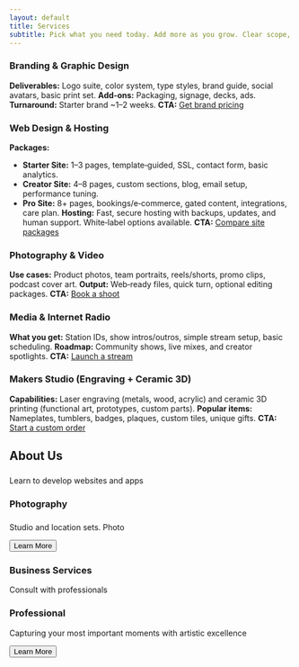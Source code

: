 ```yaml
---
layout: default
title: Services
subtitle: Pick what you need today. Add more as you grow. Clear scope, timelines, and upfront pricing.
---
```


### Branding & Graphic Design
**Deliverables:** Logo suite, color system, type styles, brand guide, social
avatars, basic print set.
**Add‑ons:** Packaging, signage, decks, ads.
**Turnaround:** Starter brand ~1–2 weeks.
**CTA:** [Get brand pricing](/contact/)
### Web Design & Hosting
**Packages:**
- **Starter Site:** 1–3 pages, template‑guided, SSL, contact form, basic
analytics.
- **Creator Site:** 4–8 pages, custom sections, blog, email setup, performance
tuning.
- **Pro Site:** 8+ pages, bookings/e‑commerce, gated content, integrations, care
plan.
**Hosting:** Fast, secure hosting with backups, updates, and human support.
White‑label options available.
**CTA:** [Compare site packages](/contact/)
### Photography & Video
**Use cases:** Product photos, team portraits, reels/shorts, promo clips,
podcast cover art.
**Output:** Web‑ready files, quick turn, optional editing packages.
**CTA:** [Book a shoot](/contact/)
### Media & Internet Radio

**What you get:** Station IDs, show intros/outros, simple stream setup, basic
scheduling.
**Roadmap:** Community shows, live mixes, and creator spotlights.
**CTA:** [Launch a stream](/contact/)
### Makers Studio (Engraving + Ceramic 3D)
**Capabilities:** Laser engraving (metals, wood, acrylic) and ceramic 3D
printing (functional art, prototypes, custom parts).
**Popular items:** Nameplates, tumblers, badges, plaques, custom tiles, unique
gifts.
**CTA:** [Start a custom order](/shop/)


<section id="services" class="services-section">
  <div class="container">
    <div class="text-center mb-5 pt-5">
      <h1 class="services-title">About Us</h1>
    </div>
    <!-- Service cards with flip animation -->
    <div class="grid-container pt-10">
      <div class="grid-item">
        <h3 class="flip-box-header"></h3>
        <p>Learn to develop websites and apps</p>
        <div class="flip-box">
          <div class="flip-box-front text-center" style="background-image: url('{{ '/images/bg01.jpg' | relative_url }}')">
            <div class="inner color-white">
              <i class="fas fa-camera-retro fa-4x" alt="Camera icon" style="margin-top: 50px;"></i>
              <h3>Photography</h3>
            </div>
          </div>
          <div class="flip-box-back text-center" style="background-image: url('{{ '/images/bg01.jpg' | relative_url }}')">
            <div class="inner color-white">
              <h3 class="flip-box-header"></h3>
              <p>Studio and location sets. Photo </p>
              <button class="flip-box-button" onclick="learnMore('photography')">Learn More</button>
            </div>
          </div>
        </div>
      </div>
      <div class="grid-item">
        <h3 class="flip-box-header">Business Services</h3>
        <p>Consult with professionals </p>
        <div class="flip-box">
          <div class="flip-box-front text-center" style="background-image: url('{{ '/images/bg01.jpg' | relative_url }}')">
            <div class="inner color-white">
              <i class="fas fa-briefcase fa-4x" alt="Briefcase icon" style="margin-top: 50px;"></i>
              <h3></h3>
            </div>
          </div>
          <div class="flip-box-back text-center" style="background-image: url('{{ '/images/bg01.jpg' | relative_url }}')">
            <div class="inner color-white">
              <h3 class="flip-box-header">Professional</h3>
              <p>Capturing your most important moments with artistic excellence</p>
              <button class="flip-box-button" onclick="learnMore('photography')">Learn More</button>
            </div>
          </div>
        </div>
      </div>
      <!-- Add event listeners or href attributes to the buttons -->
      <!-- ... -->
    </div>
  </div>
</section>
